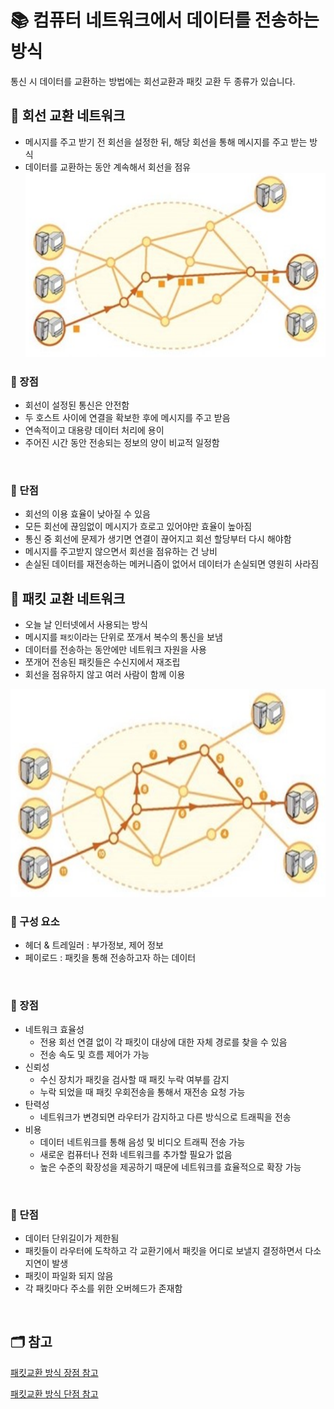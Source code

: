 # 📚 컴퓨터 네트워크에서 데이터를 전송하는 방식
통신 시 데이터를 교환하는 방법에는 회선교환과 패킷 교환 두 종류가 있습니다.

## 📖 회선 교환 네트워크
- 메시지를 주고 받기 전 회선을 설정한 뒤, 해당 회선을 통해 메시지를 주고 받는 방식
- 데이터를 교환하는 동안 계속해서 회선을 점유   
![회선교환 네트워크](./image/회선%20교환%20네트워크.png)


### 📍 장점
- 회선이 설정된 통신은 안전함
- 두 호스트 사이에 연결을 확보한 후에 메시지를 주고 받음 
- 연속적이고 대용량 데이터 처리에 용이
- 주어진 시간 동안 전송되는 정보의 양이 비교적 일정함

</br>

### 📍 단점
- 회선의 이용 효율이 낮아질 수 있음
- 모든 회선에 끊임없이 메시지가 흐로고 있어야만 효율이 높아짐
- 통신 중 회선에 문제가 생기면 연결이 끊어지고 회선 할당부터 다시 해야함
- 메시지를 주고받지 않으면서 회선을 점유하는 건 낭비
- 손실된 데이터를 재전송하는 메커니즘이 없어서 데이터가 손실되면 영원히 사라짐


## 📖 패킷 교환 네트워크
- 오늘 날 인터넷에서 사용되는 방식
- 메시지를 `패킷`이라는 단위로 쪼개서 복수의 통신을 보냄
- 데이터를 전송하는 동안에만 네트워크 자원을 사용
- 쪼개어 전송된 패킷들은 수신지에서 재조립
- 회선을 점유하지 않고 여러 사람이 함께 이용

![패킷 교환 네트워크](./image/패킷%20교환%20네트워크.png)

### 📍 구성 요소
- 헤더 & 트레일러 : 부가정보, 제어 정보 
- 페이로드 : 패킷을 통해 전송하고자 하는 데이터
</br> 

### 📍 장점
- 네트워크 효율성
    - 전용 회선 연결 없이 각 패킷이 대상에 대한 자체 경로를 찾을 수 있음
    - 전송 속도 및 흐름 제어가 가능
- 신뢰성
    - 수신 장치가 패킷을 검사할 때 패킷 누락 여부를 감지
    - 누락 되었을 때 패킷 우회전송을 통해서 재전송 요청 가능   
- 탄력성
    - 네트워크가 변경되면 라우터가 감지하고 다른 방식으로 트래픽을 전송
- 비용
    - 데이터 네트워크를 통해 음성 및 비디오 트래픽 전송 가능
    - 새로운 컴퓨터나 전화 네트워크를 추가할 필요가 없음
    - 높은 수준의 확장성을 제공하기 때문에 네트워크를 효율적으로 확장 가능
</br> 

### 📍 단점
- 데이터 단위길이가 제한됨
- 패킷들이 라우터에 도착하고 각 교환기에서 패킷을 어디로 보낼지 결정하면서 다소 지연이 발생
- 패킷이 파일화 되지 않음
- 각 패킷마다 주소를 위한 오버헤드가 존재함


</br>

## 🗂️ 참고
[패킷교환 방식 장점 참고](https://kongit.tistory.com/entry/%EB%8D%B0%EC%9D%B4%ED%84%B0-%EA%B5%90%ED%99%98-%EB%B0%A9%EC%8B%9D-%ED%8C%A8%ED%82%B7-%EA%B5%90%ED%99%98packet-switching%EC%9D%B4%EB%9E%80)

[패킷교환 방식 단점 참고](https://pongic.tistory.com/26)
